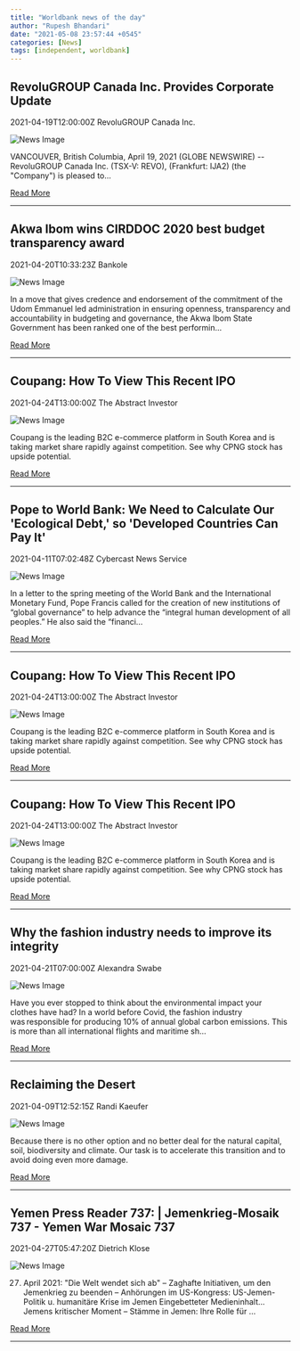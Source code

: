 ```yaml
---
title: "Worldbank news of the day"
author: "Rupesh Bhandari"
date: "2021-05-08 23:57:44 +0545"
categories: [News]
tags: [independent, worldbank]
---
```


## RevoluGROUP Canada Inc. Provides Corporate Update

2021-04-19T12:00:00Z RevoluGROUP Canada Inc.

![News Image](https://s.yimg.com/uu/api/res/1.2/CCMuK4CnyjpvlAjAvUh2LA--~B/aD0zMDA7dz0zMDA7YXBwaWQ9eXRhY2h5b24-/https://media.zenfs.com/en/globenewswire.com/57f9779ae54b50d57a2574ef8db37d31)

VANCOUVER, British Columbia, April 19, 2021 (GLOBE NEWSWIRE) -- RevoluGROUP Canada Inc. (TSX-V: REVO), (Frankfurt: IJA2) (the "Company") is pleased to...

[Read More](https://finance.yahoo.com/news/revolugroup-canada-inc-provides-corporate-120000917.html)

---
    
## Akwa Ibom wins CIRDDOC 2020 best budget transparency award

2021-04-20T10:33:23Z Bankole

![News Image](https://i2.wp.com/www.vanguardngr.com/wp-content/uploads/2021/04/Akwa-ibom.jpg?fit=837%2C924&ssl=1)

In a move that gives credence and endorsement of the commitment of the Udom Emmanuel led administration in ensuring openness, transparency and accountability in budgeting and governance, the Akwa Ibom State Government has been ranked one of the best performin…

[Read More](https://www.vanguardngr.com/2021/04/akwa-ibom-wins-cirddoc-2020-best-budget-transparency-award/)

---
    
## Coupang: How To View This Recent IPO

2021-04-24T13:00:00Z The Abstract Investor

![News Image](https://static.seekingalpha.com/cdn/s3/uploads/getty_images/1207038079/large_image_1207038079.jpg)

Coupang is the leading B2C e-commerce platform in South Korea and is taking market share rapidly against competition. See why CPNG stock has upside potential.

[Read More](https://seekingalpha.com/article/4420995-coupang-ipo-south-korean-amazon?source=feed_all_articles)

---
    
## Pope to World Bank: We Need to Calculate Our 'Ecological Debt,' so 'Developed Countries Can Pay It'

2021-04-11T07:02:48Z Cybercast News Service

![News Image](None)

In a letter to the spring meeting of the World Bank and the International Monetary Fund, Pope Francis called for the creation of new institutions of “global governance” to help advance the “integral human development of all peoples.” He also said the “financi…

[Read More](https://freerepublic.com/focus/f-backroom/3949609/posts)

---
    
## Coupang: How To View This Recent IPO

2021-04-24T13:00:00Z The Abstract Investor

![News Image](https://static.seekingalpha.com/cdn/s3/uploads/getty_images/1207038079/large_image_1207038079.jpg)

Coupang is the leading B2C e-commerce platform in South Korea and is taking market share rapidly against competition. See why CPNG stock has upside potential.

[Read More](https://seekingalpha.com/article/4420995-coupang-ipo-south-korean-amazon?source=feed_tag_editors_picks)

---
    
## Coupang: How To View This Recent IPO

2021-04-24T13:00:00Z The Abstract Investor

![News Image](https://static.seekingalpha.com/cdn/s3/uploads/getty_images/1207038079/large_image_1207038079.jpg)

Coupang is the leading B2C e-commerce platform in South Korea and is taking market share rapidly against competition. See why CPNG stock has upside potential.

[Read More](https://seekingalpha.com/article/4420995-coupang-ipo-south-korean-amazon?source=feed_tag_long_ideas)

---
    
## Why the fashion industry needs to improve its integrity

2021-04-21T07:00:00Z Alexandra Swabe

![News Image](https://media-assets-02.thedrum.com/cache/images/thedrum-prod/s3-news-tmp-247257-jess-harper-sunday-0jqmqakoibs-unsplash--default--1280.jpg)

Have you ever stopped to think about the environmental impact your clothes have had? In a world before Covid, the fashion industry was responsible for producing 10% of annual global carbon emissions. This is more than all international flights and maritime sh…

[Read More](https://www.thedrum.com/opinion/2021/04/21/why-the-fashion-industry-needs-improve-its-integrity)

---
    
## Reclaiming the Desert

2021-04-09T12:52:15Z Randi Kaeufer

![News Image](https://www.resilience.org/wp-content/uploads/2021/04/0_5DlMtpxHsGNPjz8X.jpg)

Because there is no other option and no better deal for the natural capital, soil, biodiversity and climate. Our task is to accelerate this transition and to avoid doing even more damage.

[Read More](https://www.resilience.org/stories/2021-04-09/reclaiming-the-desert/)

---
    
## Yemen Press Reader 737: | Jemenkrieg-Mosaik 737 - Yemen War Mosaic 737

2021-04-27T05:47:20Z Dietrich Klose

![News Image](https://www.freitag.de/++theme++freitag.theme/freitag/img/community_social_media_share.jpg)

27. April 2021: "Die Welt wendet sich ab" – Zaghafte Initiativen, um den Jemenkrieg zu beenden – Anhörungen im US-Kongress: US-Jemen-Politik u. humanitäre Krise im Jemen Eingebetteter Medieninhalt... Jemens kritischer Moment – Stämme in Jemen: Ihre Rolle für …

[Read More](https://www.freitag.de/autoren/dklose/jemenkrieg-mosaik-737-yemen-war-mosaic-737)

---
    